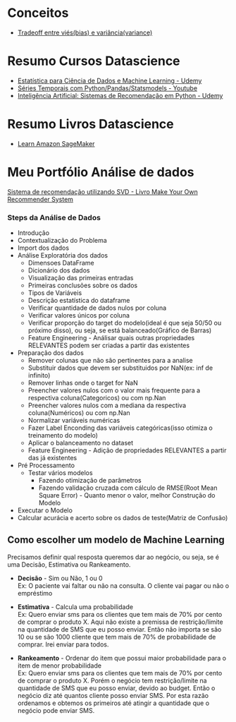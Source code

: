# Conceitos
- [Tradeoff entre viés(bias) e variância(variance)](https://github.com/carloshfmaciel/datascience/blob/master/conceitos/tradeoff_bias_variance.md)

# Resumo Cursos Datascience

- [Estatística para Ciência de Dados e Machine Learning - Udemy](https://github.com/carloshfmaciel/datascience/blob/master/cursos/estatistica-para-ciencia-de-dados-e-machine-learning.md)
- [Séries Temporais com Python/Pandas/Statsmodels - Youtube](https://github.com/carloshfmaciel/datascience/blob/master/cursos/series-temporais-com-python-pandas-statsmodels.md)
- [Inteligência Artificial: Sistemas de Recomendação em Python - Udemy](https://github.com/carloshfmaciel/datascience/blob/master/cursos/inteligencia-artificial-sistemas-de-recomendacao-em-python.ipynb)

# Resumo Livros Datascience
- [Learn Amazon SageMaker](https://github.com/carloshfmaciel/datascience/tree/master/livros/learn_amazon_sageMaker)

# Meu Portfólio Análise de dados

[Sistema de recomendação utilizando SVD  - Livro Make Your Own Recommender System](Sistema_de_Recomendação_SVD_Livro_Machine_Learning_Make_Your_Own_Recommender_System.ipynb)

### Steps da Análise de Dados
- Introdução
- Contextualização do Problema
- Import dos dados
- Análise Exploratória dos dados
  - Dimensoes DataFrame
  - Dicionário dos dados
  - Visualização das primeiras entradas
  - Primeiras conclusões sobre os dados
  - Tipos de Variáveis
  - Descrição estatística do dataframe
  - Verificar quantidade de dados nulos por coluna
  - Verificar valores únicos por coluna
  - Verificar proporção do target do modelo(ideal é que seja 50/50 ou próximo disso), ou seja, se está balanceado(Gráfico de Barras)
  - Feature Engineering - Análisar quais outras propriedades RELEVANTES podem ser criadas a partir das existentes
- Preparação dos dados
  - Remover colunas que não são pertinentes para a analise
  - Substituir dados que devem ser substituidos por NaN(ex: inf de infinito)
  - Remover linhas onde o target for NaN
  - Preencher valores nulos com o valor mais frequente para a respectiva coluna(Categoricos) ou com np.Nan
  - Preencher valores nulos com a mediana da respectiva coluna(Numéricos) ou com np.Nan
  - Normalizar variáveis numéricas
  - Fazer Label Enconding das variáveis categóricas(isso otimiza o treinamento do modelo)
  - Aplicar o balanceamento no dataset
  - Feature Engineering - Adição de propriedades RELEVANTES a partir das já existentes
- Pré Processamento
  - Testar vários modelos 
    - Fazendo otimização de parâmetros
	- Fazendo validação cruzada com cálculo de RMSE(Root Mean Square Error) - Quanto menor o valor, melhor
 Construção do Modelo
- Executar o Modelo
- Calcular acurácia e acerto sobre os dados de teste(Matriz de Confusão)


## Como escolher um modelo de Machine Learning

Precisamos definir qual resposta queremos dar ao negócio, ou seja, se é uma Decisão, Estimativa ou Rankeamento.

- **Decisão** - Sim ou Não, 1 ou 0
<br>Ex: O paciente vai faltar ou não na consulta. O cliente vai pagar ou não o empréstimo

- **Estimativa** - Calcula uma probabilidade
<br>Ex: Quero enviar sms para os clientes que tem mais de 70% por cento de comprar o produto X. Aqui não existe a premissa de restrição/limite na quantidade de SMS que eu posso enviar. Então não importa se são 10 ou se são 1000 cliente que tem mais de 70% de probabilidade de comprar. Irei enviar para todos.

- **Rankeamento** - Ordenar do item que possui maior probabilidade para o item de menor probabilidade
<br>Ex: Quero enviar sms para os clientes que tem mais de 70% por cento de comprar o produto X. Porém o negócio tem restrição/limite na quantidade de SMS que eu posso enviar, devido ao budget. Então o negócio diz até quantos cliente posso enviar SMS. Por esta razão ordenamos e obtemos os primeiros até atingir a quantidade que o negócio pode enviar SMS. 
